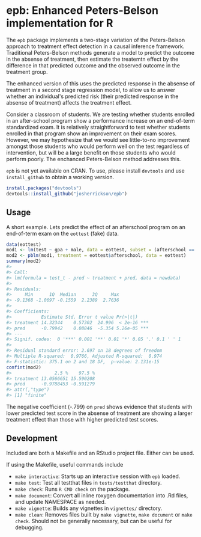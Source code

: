 <!-- README.md is generated from README.Rmd. Please edit that file -->
epb: Enhanced Peters-Belson implementation for R
================================================

The `epb` package implements a two-stage variation of the Peters-Belson approach to treatment effect detection in a causal inference framework. Traditional Peters-Belson methods generate a model to predict the outcome in the absense of treatment, then estimate the treatemtn effect by the difference in that predicted outcome and the observed outcome in the treatment group.

The enhanced version of this uses the predicted response in the absense of treatment in a second stage regression model, to allow us to answer whether an individual's predicted risk (their predicted response in the absense of treatment) affects the treatment effect.

Consider a classroom of students. We are testing whether students enrolled in an after-school program show a performance increase on an end-of-term standardized exam. It is relatively straightforward to test whether students enrolled in that program show an improvement on their exam scores. However, we may hypothesize that we would see little-to-no improvement amongst those students who would perform well on the test regardless of intervention, but will be a large benefit on those students who would perform poorly. The enchanced Peters-Belson method addresses this.

`epb` is not yet available on CRAN. To use, please install `devtools` and use `install_github` to obtain a working version.

``` r
install.packages("devtools")
devtools::install_github("josherrickson/epb")
```

Usage
-----

A short example. Lets predict the effect of an afterschool program on an end-of-term exam on the `eottest` (fake) data.

``` r
data(eottest)
mod1 <- lm(test ~ gpa + male, data = eottest, subset = (afterschool == 0))
mod2 <- pblm(mod1, treatment = eottest$afterschool, data = eottest)
summary(mod2)
#> 
#> Call:
#> lm(formula = test_t - pred ~ treatment + pred, data = newdata)
#> 
#> Residuals:
#>     Min      1Q  Median      3Q     Max 
#> -9.1368 -1.0697 -0.1559  2.2389  2.7636 
#> 
#> Coefficients:
#>           Estimate Std. Error t value Pr(>|t|)    
#> treatment 14.32344    0.57302  24.996  < 2e-16 ***
#> pred      -0.79942    0.08846  -5.354 5.26e-05 ***
#> ---
#> Signif. codes:  0 '***' 0.001 '**' 0.01 '*' 0.05 '.' 0.1 ' ' 1
#> 
#> Residual standard error: 2.697 on 18 degrees of freedom
#> Multiple R-squared:  0.9766, Adjusted R-squared:  0.974 
#> F-statistic: 375.1 on 2 and 18 DF,  p-value: 2.131e-15
confint(mod2)
#>                2.5 %    97.5 %
#> treatment 13.0566651 15.590208
#> pred      -0.9788453 -0.591279
#> attr(,"type")
#> [1] "finite"
```

The negative coefficient (-.799) on `pred` shows evidence that students with lower predicted test score in the absense of treatment are showing a larger treatment effect than those with higher predicted test scores.

Development
-----------

Included are both a Makefile and an RStudio project file. Either can be used.

If using the Makefile, useful commands include

-   `make interactive`: Starts up an interactive session with `epb` loaded.
-   `make test`: Test all testthat files in `tests/testthat` directory.
-   `make check`: Runs `R CMD check` on the package.
-   `make document`: Convert all inline roxygen documentation into .Rd files, and update NAMESPACE as needed.
-   `make vignette`: Builds any vignettes in `vignettes/` directory.
-   `make clean`: Removes files built by `make vignette`, `make document` or `make check`. Should not be generally necessary, but can be useful for debugging.
